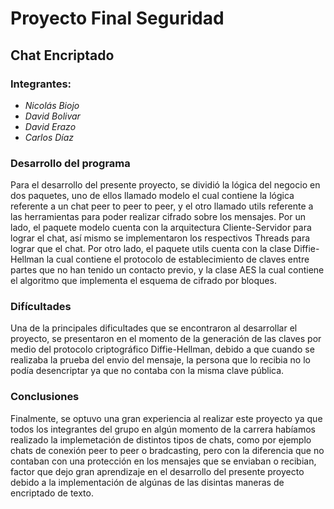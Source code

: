 # Proyecto Final Seguridad
## Chat Encriptado

### Integrantes:
- *Nicolás Biojo*
- *David Bolivar*
- *David Erazo*
- *Carlos Díaz*

### Desarrollo del programa


Para el desarrollo del presente proyecto, se dividió la lógica del negocio en dos paquetes, uno de ellos llamado modelo el cual contiene la lógica referente a un chat peer to peer to peer, y el otro llamado utils referente a las herramientas para poder realizar cifrado sobre los mensajes. Por un lado, el paquete modelo cuenta con la arquitectura Cliente-Servidor para lograr el chat, así mismo se implementaron los respectivos Threads para lograr que el chat. Por otro lado, el paquete utils cuenta con la clase Diffie-Hellman la cual contiene el protocolo de establecimiento de claves entre partes que no han tenido un contacto previo, y la clase AES la cual contiene el algoritmo que implementa el esquema de cifrado por bloques.  

### Difícultades

Una de la principales dificultades que se encontraron al desarrollar el proyecto, se presentaron en el momento de la generación de las claves por medio del protocolo criptográfico Diffie-Hellman, debido a que cuando se realizaba la prueba del envio del mensaje, la persona que lo recibia no lo podía desencriptar ya que no contaba con la misma clave pública.  

### Conclusiones

Finalmente, se optuvo una gran experiencia al realizar este proyecto ya que todos los integrantes del grupo en algún momento de la carrera habíamos realizado la implemetación de distintos tipos de chats, como por ejemplo chats de conexión peer to peer o bradcasting, pero con la diferencia que no contaban con una protección en los mensajes que se enviaban o recibian, factor que dejo gran aprendizaje en el desarrollo del presente proyecto debido a la implementación de algúnas de las disintas maneras de encriptado de texto.
